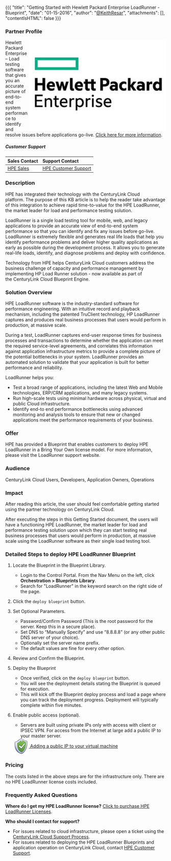 {{{
  "title": "Getting Started with Hewlett Packard Enterprise LoadRunner - Blueprint",
  "date": "01-15-2016",
  "author": "<a href='https://twitter.com/KeithResar'>@KeithResar</a>",
  "attachments": [],
  "contentIsHTML": false
}}}

### Partner Profile
<img src="../../images/hpe/hpe-logo.png" style="border:0;float:right;">

Hewlett Packard Enterprise – Load testing software that gives you an accurate picture of end-to-end system performance to identify and resolve issues
before applications go-live. [Click here for more information](http://www8.hp.com/us/en/software-solutions/loadrunner-load-testing/).

##### Customer Support
| Sales Contact | Support Contact	|
|:-	|	:-	|
| [HPE Sales](https://saas.hpe.com/buy/loadrunner?utm_source=hp.com&utm_medium=referral&utm_term=lr&utm_content=buy_flow&utm_campaign=hp.com_redirects) | [HPE Customer Support](http://community.hpe.com/t5/LoadRunner-Performance-Center/tkb-p/lr_pc_tkb) |

### Description
HPE has integrated their technology with the CenturyLink Cloud platform. The purpose of this KB article is to help the reader take advantage of this integration to achieve rapid time-to-value for the HPE LoadRunner, the market leader for load and performance testing solution.

LoadRunner is a single load testing tool for mobile, web, and legacy applications to provide an accurate view of end-to-end system performance so that you can identify and fix any issues before go-live. LoadRunner is extremely flexible and generates real life loads that help you identify performance problems and deliver higher quality applications as early as possible during the development process. It allows you to generate real-life loads, identify, and diagnose problems and deploy with confidence.

Technology from HPE helps CenturyLink Cloud customers address the business challenge of capacity and performance management by implementing HP Load Runner solution - now available as part of the CenturyLink Cloud Blueprint Engine.


### Solution Overview
HPE LoadRunner software is the industry-standard software for performance engineering. With an intuitive record and playback mechanism, including the patented TruClient technology, HP LoadRunner captures and produces real business processes that users would perform in production, at massive scale.

During a test, LoadRunner captures end-user response times for business processes and transactions to determine whether the application can meet the required service-level agreements, and correlates this information against application infrastructure metrics to provide a complete picture of the potential bottlenecks in your system. LoadRunner provides an automated solution to validate that your application is built for better performance and reliability.

LoadRunner helps you:
* Test a broad range of applications, including the latest Web and Mobile technologies, ERP/CRM applications, and many legacy systems.
* Run high-scale tests using minimal hardware across physical, virtual and public Cloud infrastructure.
* Identify end-to end performance bottlenecks using advanced monitoring and analysis tools to ensure that new or changed applications meet the performance requirements of your business.

### Offer
HPE has provided a Blueprint that enables customers to deploy HPE LoadRunner in a Bring Your Own license model. For more information, please visit the LoadRunner support website.

### Audience
CenturyLink Cloud Users, Developers, Application Owners, Operations

### Impact
After reading this article, the user should feel comfortable getting started using the partner technology on CenturyLink Cloud.

After executing the steps in this Getting Started document, the users will have a functioning HPE LoadRunner, the market leader for load and performance testing solution upon which they can start testing real business processes that users would perform in production, at massive scale using the LoadRunner software as their single load testing tool.

### Detailed Steps to deploy HPE LoadRunner Blueprint
1. Locate the Blueprint in the Blueprint Library.
   * Login to the Control Portal. From the Nav Menu on the left, click **Orchestration > Blueprints Library**.
   * Search for "LoadRunner" in the keyword search on the right side of the page.

2. Click the `deploy blueprint` button.

3. Set Optional Parameters.
   * Password/Confirm Password (This is the root password for the server. Keep this in a secure place).
   * Set DNS to “Manually Specify” and use “8.8.8.8” (or any other public DNS server of your choice).
   * Optionally set the server name prefix.
   * The default values are fine for every other option.

4. Review and Confirm the Blueprint.

5. Deploy the Blueprint
   * Once verified, click on the `deploy blueprint` button.
   * You will see the deployment details stating the Blueprint is queued for execution.
   * This will kick off the Blueprint deploy process and load a page where you can track the deployment progress. Deployment will typically complete within five minutes.

6. Enable public access (optional).
   * Servers are built using private IPs only with access with client or IPSEC VPN. For access from the Internet at large add a public IP to your master server.

   <a href="../../Network/CenturyLink Cloud/how-to-add-public-ip-to-virtual-machine.md">
     <img style="border:0;width:50px;vertical-align:middle;" src="../../images/shared_assets/fw_icon.png">
     Adding a public IP to your virtual machine
   </a>

### Pricing
The costs listed in the above steps are for the infrastructure only. There are no HPE LoadRunner license costs included.


### Frequently Asked Questions
**Where do I get my HPE LoadRunner license?**
[Click to purchase HPE LoadRunner Licenses](https://saas.hpe.com/buy/loadrunner?utm_source=hp.com&utm_medium=referral&utm_term=lr&utm_content=buy_flow&utm_campaign=hp.com_redirects).


**Who should I contact for support?**
* For issues related to cloud infrastructure, please open a ticket using the [CenturyLink Cloud Support Process](../../Support/how-do-i-report-a-support-issue.md).
* For issues related to deploying the HPE LoadRunner Blueprints and application operation on CenturyLink Cloud, contact [HPE Customer Support](http://community.hpe.com/t5/LoadRunner-Performance-Center/tkb-p/lr_pc_tkb).
